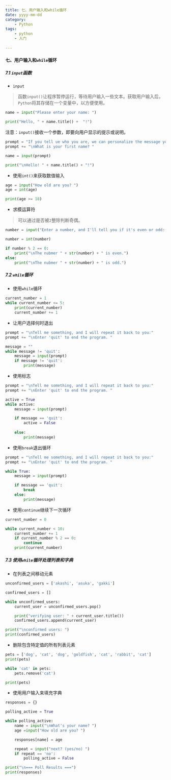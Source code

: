 ```yaml
---
title: 七、用户输入和while循环
date: yyyy-mm-dd
category:
    - Python
tags:
    - python
    - 入门
    
---
```


#### 七、用户输入和`while`循环

##### 7.1 `input`函数

- `input`

> 函数`input()`让程序暂停运行，等待用户输入一些文本。获取用户输入后，`Python`将其存储在一个变量中，以方便使用。

<!--more-->

```python
name = input("Please enter your name: ")

print("Hello, " + name.title() +  "!")
```

注意：`input()`接收一个参数，即要向用户显示的提示或说明。

```python
prompt = "If you tell ue who you are, we can personalize the message you see."
prompt += "\nWhat is your first name? "

name = input(prompt)

print("\nHello! " + name.title() + "!")
```

- 使用`int()`来获取数值输入

```python
age = input("How old are you? ")
age = int(age)

print(age >= 18)
```

- 求模运算符

> 可以通过是否被`2`整除判断奇偶。

```python
number = input("Enter a number, and I'll tell you if it's even or odd: ")

number = int(number)

if number % 2 == 0:
    print("\nThe nubmer " + str(number) + " is even.")
else:
    print("\nThe nubmer " + str(number) + " is odd.")
```

##### 7.2 `while`循环

- 使用`while`循环

```python
current_number = 1
while current_number <= 5:
    print(current_number)
    current_number += 1
```

- 让用户选择何时退出

```python
prompt = "\nTell me something, and I will repeat it back to you:"
prompt += "\nEnter 'quit' to end the program. "

message = ""
while message != 'quit':
    message = input(prompt)
    if message != 'quit':
        print(message)
```

- 使用标志

```python
prompt = "\nTell me something, and I will repeat it back to you:"
prompt += "\nEnter 'quit' to end the program. "

active = True
while active:
    message = input(prompt)

    if message == 'quit':
        active = False
    
    else:
        print(message)
```

- 使用`break`退出循环

```python
prompt = "\nTell me something, and I will repeat it back to you:"
prompt += "\nEnter 'quit' to end the program. "

while True:
    message = input(prompt)

    if message == 'quit':
        break
    else:
        print(message)
```

- 使用`continue`继续下一次循环

```python
current_number = 0

while current_number < 10:
    current_number += 1
    if current_number % 2 == 0:
        continue
    print(current_number)
```

##### 7.3 使用`while`循环处理列表和字典

- 在列表之间移动元素

```python
unconfirmed_users = ['akashi', 'asuka', 'gakki']

confirmed_users = []

while unconfirmed_users:
    current_user = unconfirmed_users.pop()

    print("verifying user: " + current_user.title())
    confirmed_users.append(current_user)

print("\nconfirmed users: ")
print(confirmed_users)
```

- 删除包含特定值的所有列表元素

```python
pets = ['dog', 'cat', 'dog', 'goldfish', 'cat', 'rabbit', 'cat']
print(pets)

while 'cat' in pets:
    pets.remove('cat')

print(pets)
```

- 使用用户输入来填充字典

```python
responses = {}

polling_active = True

while polling_active:
    name = input("\nWhat's your name? ")
    age =input("How old are you? ")

    responses[name] = age

    repeat = input("next? (yes/no) ")
    if repeat == 'no':
        polling_active = False

print("\n=== Poll Results ===")
print(responses)
```
